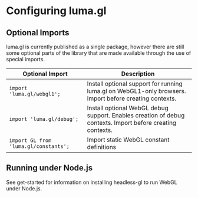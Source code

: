 # Configuring luma.gl

## Optional Imports

luma.gl is currently published as a single package, however there are still some optional parts of the library that are made available through the use of special imports.

| Optional Import            | Description |
| ---                        | --- |
| `import 'luma.gl/webgl1';` | Install optional support for running luma.gl on WebGL1-only browsers. Import before creating contexts. |
| `import 'luma.gl/debug';`  | Install optional WebGL debug support. Enables creation of debug contexts. Import before creating contexts. |
| `import GL from 'luma.gl/constants';` | Import static WebGL constant definitions |


## Running under Node.js

See get-started for information on installing headless-gl to run WebGL under Node.js.
